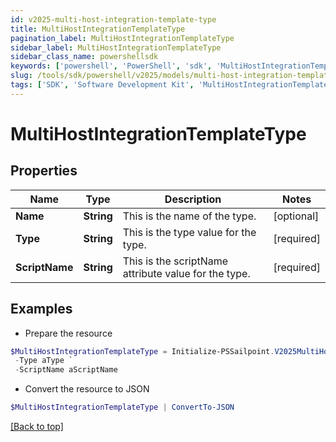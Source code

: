 ```yaml
---
id: v2025-multi-host-integration-template-type
title: MultiHostIntegrationTemplateType
pagination_label: MultiHostIntegrationTemplateType
sidebar_label: MultiHostIntegrationTemplateType
sidebar_class_name: powershellsdk
keywords: ['powershell', 'PowerShell', 'sdk', 'MultiHostIntegrationTemplateType', 'V2025MultiHostIntegrationTemplateType'] 
slug: /tools/sdk/powershell/v2025/models/multi-host-integration-template-type
tags: ['SDK', 'Software Development Kit', 'MultiHostIntegrationTemplateType', 'V2025MultiHostIntegrationTemplateType']
---
```



# MultiHostIntegrationTemplateType

## Properties

Name | Type | Description | Notes
------------ | ------------- | ------------- | -------------
**Name** | **String** | This is the name of the type. | [optional] 
**Type** | **String** | This is the type value for the type. | [required]
**ScriptName** | **String** | This is the scriptName attribute value for the type. | [required]

## Examples

- Prepare the resource
```powershell
$MultiHostIntegrationTemplateType = Initialize-PSSailpoint.V2025MultiHostIntegrationTemplateType  -Name aName `
 -Type aType `
 -ScriptName aScriptName
```

- Convert the resource to JSON
```powershell
$MultiHostIntegrationTemplateType | ConvertTo-JSON
```


[[Back to top]](#) 


